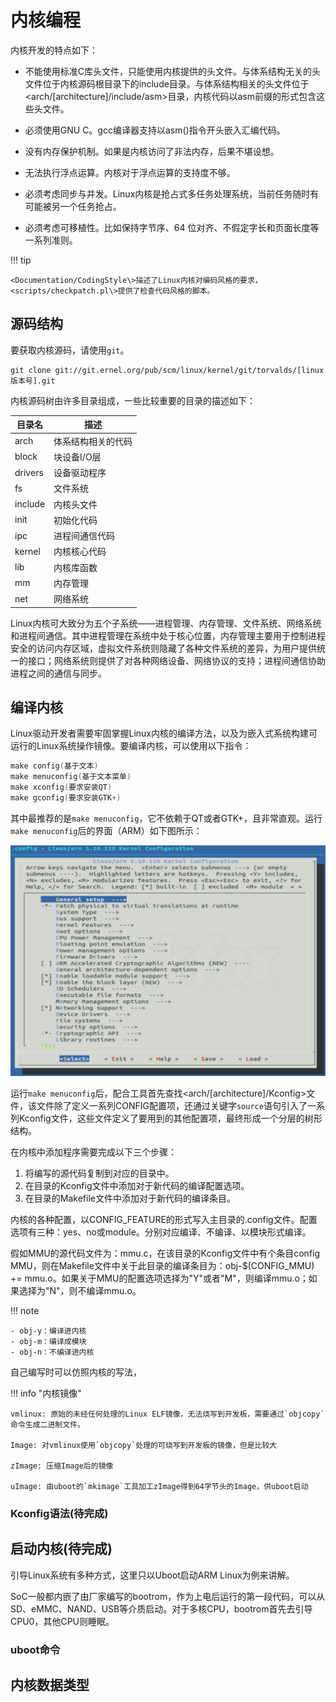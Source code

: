 # 内核编程


内核开发的特点如下：

- 不能使用标准C库头文件，只能使用内核提供的头文件。与体系结构无关的头文件位于内核源码根目录下的include目录。与体系结构相关的头文件位于<arch/[architecture]/include/asm\>目录，内核代码以asm前缀的形式包含这些头文件。

- 必须使用GNU C。gcc编译器支持以asm()指令开头嵌入汇编代码。

- 没有内存保护机制。如果是内核访问了非法内存，后果不堪设想。

- 无法执行浮点运算。内核对于浮点运算的支持度不够。

- 必须考虑同步与并发。Linux内核是抢占式多任务处理系统，当前任务随时有可能被另一个任务抢占。

- 必须考虑可移植性。比如保持字节序、64 位对齐、不假定字长和页面长度等一系列准则。

!!! tip

    <Documentation/CodingStyle\>描述了Linux内核对编码风格的要求，<scripts/checkpatch.pl\>提供了检查代码风格的脚本。

## 源码结构

要获取内核源码，请使用`git`。

```
git clone git://git.ernel.org/pub/scm/linux/kernel/git/torvalds/[linux版本号].git
```

内核源码树由许多目录组成，一些比较重要的目录的描述如下：

| 目录名 | 描述 |
| --- | --- |
| arch | 体系结构相关的代码 |
| block | 块设备I/O层 |
| drivers | 设备驱动程序 |
| fs | 文件系统 |
| include | 内核头文件 |
| init | 初始化代码 |
| ipc | 进程间通信代码 |
| kernel | 内核核心代码 |
| lib | 内核库函数 |
| mm | 内存管理 |
| net | 网络系统 |

Linux内核可大致分为五个子系统——进程管理、内存管理、文件系统、网络系统和进程间通信。其中进程管理在系统中处于核心位置，内存管理主要用于控制进程安全的访问内存区域，虚拟文件系统则隐藏了各种文件系统的差异，为用户提供统一的接口；网络系统则提供了对各种网络设备、网络协议的支持；进程间通信协助进程之间的通信与同步。


## 编译内核

Linux驱动开发者需要牢固掌握Linux内核的编译方法，以及为嵌入式系统构建可运行的Linux系统操作镜像。要编译内核，可以使用以下指令：

```C
make config(基于文本)
make menuconfig(基于文本菜单)
make xconfig(要求安装QT)
make gconfig(要求安装GTK+)
```

其中最推荐的是`make menuconfig`，它不依赖于QT或者GTK+，且非常直观。运行`make menuconfig`后的界面（ARM）如下图所示：

![内核菜单配置界面](../../images/kernel/menuconfig.png)

运行`make menuconfig`后，配合工具首先查找<arch/[architecture]/Kconfig\>文件，该文件除了定义一系列CONFIG配置项，还通过关键字`source`语句引入了一系列Kconfig文件，这些文件定义了要用到的其他配置项，最终形成一个分层的树形结构。

在内核中添加程序需要完成以下三个步骤：

1. 将编写的源代码复制到对应的目录中。
2. 在目录的Kconfig文件中添加对于新代码的编译配置选项。
3. 在目录的Makefile文件中添加对于新代码的编译条目。

内核的各种配置，以CONFIG_FEATURE的形式写入主目录的.config文件。配置选项有三种：yes、no或module。分别对应编译、不编译、以模块形式编译。

假如MMU的源代码文件为：mmu.c，在该目录的Kconfig文件中有个条目config MMU，则在Makefile文件中关于此目录的编译条目为：obj-$(CONFIG_MMU) += mmu.o。如果关于MMU的配置选项选择为"Y"或者"M"，则编译mmu.o；如果选择为"N"，则不编译mmu.o。

!!! note

    - obj-y：编译进内核
    - obj-m：编译成模块
    - obj-n：不编译进内核

自己编写时可以仿照内核的写法，


!!! info "内核镜像"

    vmlinux: 原始的未经任何处理的Linux ELF镜像，无法烧写到开发板，需要通过`objcopy`命令生成二进制文件。

    Image: 对vmlinux使用`objcopy`处理的可烧写到开发板的镜像，但是比较大

    zImage: 压缩Image后的镜像

    uImage: 由uboot的`mkimage`工具加工zImage得到64字节头的Image，供uboot启动


### Kconfig语法(待完成)



## 启动内核(待完成)

引导Linux系统有多种方式，这里只以Uboot启动ARM Linux为例来讲解。

SoC一般都内嵌了由厂家编写的bootrom，作为上电后运行的第一段代码，可以从SD、eMMC、NAND、USB等介质启动。对于多核CPU，bootrom首先去引导CPU0，其他CPU则睡眠。


### uboot命令





## 内核数据类型

